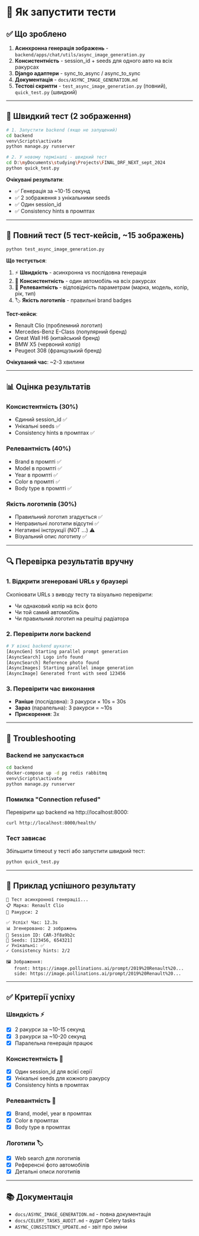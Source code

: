 # 🧪 Як запустити тести

## ✅ Що зроблено

1. **Асинхронна генерація зображень** - `backend/apps/chat/utils/async_image_generation.py`
2. **Консистентність** - session_id + seeds для одного авто на всіх ракурсах
3. **Django адаптери** - sync_to_async / async_to_sync
4. **Документація** - `docs/ASYNC_IMAGE_GENERATION.md`
5. **Тестові скрипти** - `test_async_image_generation.py` (повний), `quick_test.py` (швидкий)

---

## 🚀 Швидкий тест (2 зображення)

```bash
# 1. Запустити backend (якщо не запущений)
cd backend
venv\Scripts\activate
python manage.py runserver

# 2. У новому терміналі - швидкий тест
cd D:\myDocuments\studying\Projects\FINAL_DRF_NEXT_sept_2024
python quick_test.py
```

**Очікувані результати**:
- ✅ Генерація за ~10-15 секунд
- ✅ 2 зображення з унікальними seeds
- ✅ Один session_id
- ✅ Consistency hints в промптах

---

## 🧪 Повний тест (5 тест-кейсів, ~15 зображень)

```bash
python test_async_image_generation.py
```

**Що тестується**:
1. ⚡ **Швидкість** - асинхронна vs послідовна генерація
2. 🔗 **Консистентність** - один автомобіль на всіх ракурсах
3. 🎯 **Релевантність** - відповідність параметрам (марка, модель, колір, рік, тип)
4. 🏷️ **Якість логотипів** - правильні brand badges

**Тест-кейси**:
- Renault Clio (проблемний логотип)
- Mercedes-Benz E-Class (популярний бренд)
- Great Wall H6 (китайський бренд)
- BMW X5 (червоний колір)
- Peugeot 308 (французький бренд)

**Очікуваний час**: ~2-3 хвилини

---

## 📊 Оцінка результатів

### Консистентність (30%)
- Єдиний session_id ✅
- Унікальні seeds ✅
- Consistency hints в промптах ✅

### Релевантність (40%)
- Brand в промпті ✅
- Model в промпті ✅
- Year в промпті ✅
- Color в промпті ✅
- Body type в промпті ✅

### Якість логотипів (30%)
- Правильний логотип згадується ✅
- Неправильні логотипи відсутні ✅
- Негативні інструкції (NOT ...) ⚠️
- Візуальний опис логотипу ✅

---

## 🔍 Перевірка результатів вручну

### 1. Відкрити згенеровані URLs у браузері
Скопіювати URLs з виводу тесту та візуально перевірити:
- Чи однаковий колір на всіх фото
- Чи той самий автомобіль
- Чи правильний логотип на решітці радіатора

### 2. Перевірити логи backend
```bash
# У вікні backend шукати:
[AsyncGen] Starting parallel prompt generation
[AsyncSearch] Logo info found
[AsyncSearch] Reference photo found
[AsyncImages] Starting parallel image generation
[AsyncImage] Generated front with seed 123456
```

### 3. Перевірити час виконання
- **Раніше** (послідовна): 3 ракурси × 10s = 30s
- **Зараз** (паралельна): 3 ракурси = ~10s
- **Прискорення**: 3x

---

## 🐛 Troubleshooting

### Backend не запускається
```bash
cd backend
docker-compose up -d pg redis rabbitmq
venv\Scripts\activate
python manage.py runserver
```

### Помилка "Connection refused"
Перевірити що backend на http://localhost:8000:
```bash
curl http://localhost:8000/health/
```

### Тест зависає
Збільшити timeout у тесті або запустити швидкий тест:
```bash
python quick_test.py
```

---

## 📝 Приклад успішного результату

```
🚀 Тест асинхронної генерації...
📋 Марка: Renault Clio
📸 Ракурси: 2

✅ Успіх! Час: 12.3s
📊 Згенеровано: 2 зображень
🔗 Session ID: CAR-3f8a9b2c
🎲 Seeds: [123456, 654321]
✓ Унікальні: ✅
✓ Consistency hints: 2/2

🖼️ Зображення:
   front: https://image.pollinations.ai/prompt/2019%20Renault%20...
   side: https://image.pollinations.ai/prompt/2019%20Renault%20...
```

---

## ✅ Критерії успіху

### Швидкість ⚡
- [x] 2 ракурси за ~10-15 секунд
- [x] 3 ракурси за ~10-20 секунд
- [x] Паралельна генерація працює

### Консистентність 🔗
- [x] Один session_id для всієї серії
- [x] Унікальні seeds для кожного ракурсу
- [x] Consistency hints в промптах

### Релевантність 🎯
- [x] Brand, model, year в промптах
- [x] Color в промптах
- [x] Body type в промптах

### Логотипи 🏷️
- [x] Web search для логотипів
- [x] Референсні фото автомобілів
- [x] Детальні описи логотипів

---

## 📚 Документація

- `docs/ASYNC_IMAGE_GENERATION.md` - повна документація
- `docs/CELERY_TASKS_AUDIT.md` - аудит Celery tasks
- `ASYNC_CONSISTENCY_UPDATE.md` - звіт про зміни

